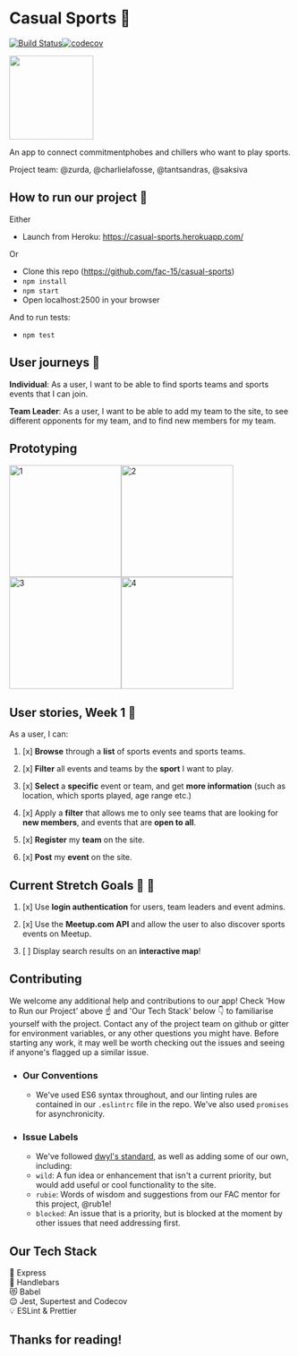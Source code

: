 # Casual Sports :runner: 
[![Build Status](https://travis-ci.com/fac-15/casual-sports.svg?branch=staging)](https://travis-ci.com/fac-15/casual-sports)[![codecov](https://codecov.io/gh/fac-15/casual-sports/branch/staging/graph/badge.svg)](https://codecov.io/gh/fac-15/casual-sports) 


<img src="https://media.giphy.com/media/t58dlbfM3LabS/giphy.gif" style=" width: 150px; ">

An app to connect commitmentphobes and chillers who want to play sports.

Project team: @zurda, @charlielafosse, @tantsandras, @saksiva


## How to run our project :tada: 

Either 

- Launch from Heroku: https://casual-sports.herokuapp.com/

Or

- Clone this repo (https://github.com/fac-15/casual-sports)
- `npm install`
- `npm start`
- Open localhost:2500 in your browser

And to run tests:
- `npm test`

## User journeys :information_desk_person: 

**Individual**: As a user, I want to be able to find sports teams and sports events that I can join.

**Team Leader**: As a user, I want to be able to add my team to the site, to see different opponents for my team, and to find new members for my team.

## Prototyping

<img width="200" alt="1" src="https://user-images.githubusercontent.com/16784959/51672526-9a573100-1fc3-11e9-9996-e443695298f4.png"><img width="200" alt="2" src="https://user-images.githubusercontent.com/16784959/51672530-9cb98b00-1fc3-11e9-943d-91b810a51dee.png"><img width="200" alt="3" src="https://user-images.githubusercontent.com/16784959/51672540-9e834e80-1fc3-11e9-8398-3269026b9ee9.png"><img width="200" alt="4" src="https://user-images.githubusercontent.com/16784959/51672543-a17e3f00-1fc3-11e9-9fa6-c048f4045567.png">

## User stories, Week 1 :full_moon_with_face: 

As a user, I can:

1. [x] **Browse** through a **list** of sports events and sports teams.

2. [x] **Filter** all events and teams by the **sport** I want to play.

3. [x] **Select** a **specific** event or team, and get **more information** (such as location, which sports played, age range etc.)

4. [x] Apply a **filter** that allows me to only see teams that are looking for **new members**, and events that are **open to all**.

5. [x] **Register** my **team** on the site.

6. [x] **Post** my **event** on the site.

## Current Stretch Goals :100: :grimacing: 

1. [x] Use **login authentication** for users, team leaders and event admins.

2. [x] Use the **Meetup.com API** and allow the user to also discover sports events on Meetup. 

3. [ ] Display search results on an **interactive map**!


## Contributing

We welcome any additional help and contributions to our app! Check 'How to Run our Project' above :point_up: and 'Our Tech Stack' below :point_down: to familiarise yourself with the project. Contact any of the project team on github or gitter for environment variables, or any other questions you might have. Before starting any work, it may well be worth checking out the issues and seeing if anyone's flagged up a similar issue.

- ### Our Conventions
    - We've used ES6 syntax throughout, and our linting rules are contained in our `.eslintrc` file in the repo. We've also used `promises` for asynchronicity. 
    
 - ### Issue Labels 
    - We've followed [dwyl's standard](https://github.com/dwyl/labels), as well as adding some of our own, including:
    - `wild`: A fun idea or enhancement that isn't a current priority, but would add useful or cool functionality to the site.
    - `rubie`: Words of wisdom and suggestions from our FAC mentor for this project, @rub1e!
    - `blocked`: An issue that is a priority, but is blocked at the moment by other issues that need addressing first.

## Our Tech Stack

:train: Express\
:man: Handlebars\
:heart_eyes_cat: Babel\
:relieved: Jest,  Supertest and Codecov\
:bulb: ESLint & Prettier

## Thanks for reading!
